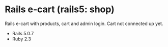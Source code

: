 # Rails e-cart (rails5: shop)

Rails e-cart with products, cart and admin login.
Cart not connected up yet. 

 * Rails 5.0.7
 * Ruby 2.3


